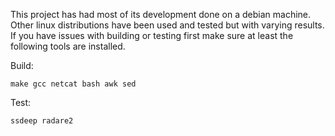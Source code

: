This project has had most of its development done on a debian machine. Other
linux distributions have been used and tested but with varying results. If you
have issues with building or testing first make sure at least the following
tools are installed.

Build:

	make gcc netcat bash awk sed

Test:

	ssdeep radare2